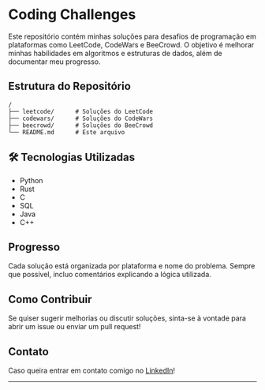 # Coding Challenges

Este repositório contém minhas soluções para desafios de programação em plataformas como LeetCode, CodeWars e BeeCrowd. O objetivo é melhorar minhas habilidades em algoritmos e estruturas de dados, além de documentar meu progresso.

## Estrutura do Repositório

```
/
├── leetcode/      # Soluções do LeetCode
├── codewars/      # Soluções do CodeWars
├── beecrowd/      # Soluções do BeeCrowd
└── README.md      # Este arquivo
```

## 🛠 Tecnologias Utilizadas
- Python
- Rust
- C
- SQL
- Java
- C++ 

## Progresso
Cada solução está organizada por plataforma e nome do problema. Sempre que possível, incluo comentários explicando a lógica utilizada.

## Como Contribuir
Se quiser sugerir melhorias ou discutir soluções, sinta-se à vontade para abrir um issue ou enviar um pull request!

## Contato
Caso queira entrar em contato comigo no [LinkedIn](https://www.linkedin.com/in/thiago-nerton-macedo-alves-6bbab8277)!

---

